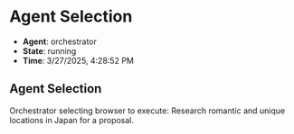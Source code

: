 # Agent Selection

- **Agent**: orchestrator
- **State**: running
- **Time**: 3/27/2025, 4:28:52 PM

## Agent Selection

Orchestrator selecting browser to execute: Research romantic and unique locations in Japan for a proposal.

